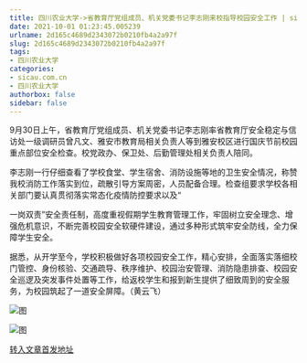 ```yaml
---
title: 四川农业大学->省教育厅党组成员、机关党委书记李志刚来校指导校园安全工作 | sicau.com.cn
date: 2021-10-01 01:23:45.005239
urlname: 2d165c4689d2343072b0210fb4a2a97f
slug: 2d165c4689d2343072b0210fb4a2a97f
tags: 
- 四川农业大学
categories:
- sicau.com.cn
- 四川农业大学
authorbox: false
sidebar: false
---
```

9月30日上午，省教育厅党组成员、机关党委书记李志刚率省教育厅安全稳定与信访处一级调研员曾凡文、雅安市教育局相关负责人等到雅安校区进行国庆节前校园重点部位安全检查。校党政办、保卫处、后勤管理处相关负责人陪同。

李志刚一行仔细查看了学校食堂、学生宿舍、消防设施等地的卫生安全情况，称赞我校消防工作落实到位，疏散引导方案周密，人员配备合理。检查组要求学校各相关部门要认真贯彻落实常态化疫情防控要求以及“
<!--more-->
一岗双责”安全责任制，高度重视假期学生教育管理工作，牢固树立安全理念、增强危机意识，不断完善校园安全软硬件建设，通过多种形式筑牢安全防线，全力保障学生安全。

据悉，从开学至今，学校积极做好各项校园安全工作，精心安排，全面落实落细校门管控、身份核验、交通疏导、秩序维护、校园治安管理、消防隐患排查、校园安全巡逻及突发事件处置等工作，给返校学生和报到新生提供了细致周到的安全服务，为校园筑起了一道安全屏障。（黄云飞）

![图](https://news.sicau.edu.cn/__local/D/A0/61/C7E6E7EA234B622832A396EA7E7_CFCC244D_22CB9.png)

![图](https://news.sicau.edu.cn/__local/7/22/8C/D0C461D6BA57C223CD73BEC1768_F2AB3527_1FA1C.png)

[转入文章首发地址](https://news.sicau.edu.cn/info/1078/64798.htm)